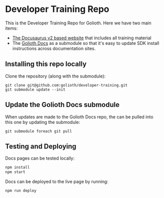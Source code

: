 # Developer Training Repo

This is the Developer Training Repo for Golioth. Here we have two main items:
* [The Docusaurus v2 based website](https://golioth.github.io/developer-training/) that includes all training material
* The [Golioth Docs](https://github.com/golioth/docs) as a submodule so that it's easy to update SDK install instructions across documentation sites.

## Installing this repo locally

Clone the repository (along with the submodule):

```console
git clone git@github.com:golioth/developer-training.git
git submodule update --init
```

## Update the Golioth Docs submodule

When updates are made to the Golioth Docs repo, the can be pulled into this one by updating the submodule:

```console
git submodule foreach git pull
```

## Testing and Deploying

Docs pages can be tested locally:

```bash
npm install
npm start
```

Docs can be deployed to the live page by running:

```bash
npm run deploy
```
